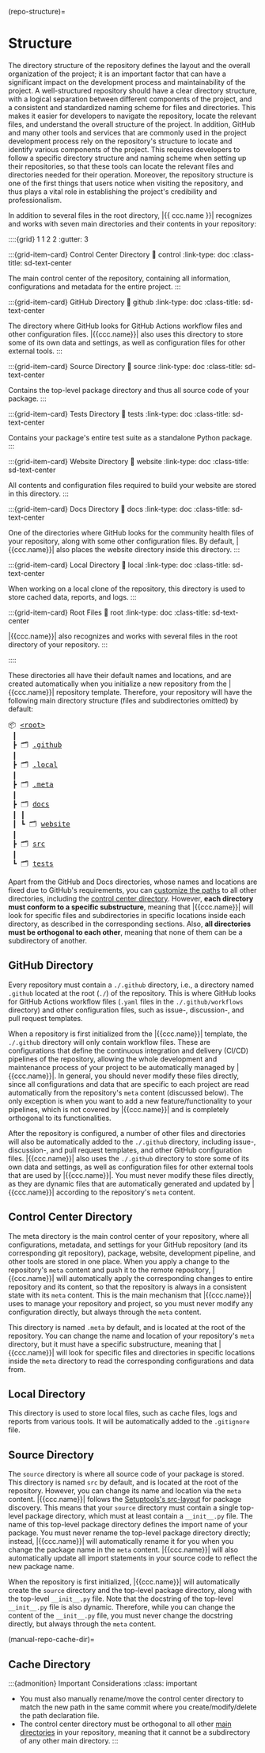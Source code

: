 (repo-structure)=
# Structure

The directory structure of the repository defines the layout
  and the overall organization of the project; it is an important factor that can have a significant impact
  on the development process and maintainability of the project.
  A well-structured repository should have a clear directory structure,
  with a logical separation between different components of the project,
  and a consistent and standardized naming scheme for files and directories.
  This makes it easier for developers to navigate the repository,
  locate the relevant files, and understand the overall structure of the project.
  In addition, GitHub and many other tools and services that are commonly used in the project development
  process rely on the repository's structure to locate and identify various components of the project.
  This requires developers to follow a specific directory structure and naming scheme
  when setting up their repositories, so that these tools can locate the relevant files and directories
  needed for their operation.
  Moreover, the repository structure is one of the first things that users notice when visiting the repository,
  and thus plays a vital role in establishing the project's credibility and professionalism.

In addition to several files in the root directory,
|{{ ccc.name }}| recognizes and works with seven main directories
and their contents in your repository:


::::{grid} 1 1 2 2
:gutter: 3

:::{grid-item-card} Control Center Directory
:link: control
:link-type: doc
:class-title: sd-text-center

The main control center of the repository,
containing all information, configurations and metadata for the entire project.
:::

:::{grid-item-card} GitHub Directory
:link: github
:link-type: doc
:class-title: sd-text-center

The directory where GitHub looks for GitHub Actions workflow files and other configuration files.
|{{ccc.name}}| also uses this directory to store some of its own data and settings,
as well as configuration files for other external tools.
:::

:::{grid-item-card} Source Directory
:link: source
:link-type: doc
:class-title: sd-text-center

Contains the top-level package directory and thus all source code of your package.
:::

:::{grid-item-card} Tests Directory
:link: tests
:link-type: doc
:class-title: sd-text-center

Contains your package's entire test suite as a standalone Python package.
:::

:::{grid-item-card} Website Directory
:link: website
:link-type: doc
:class-title: sd-text-center

All contents and configuration files required to build your website are stored in this directory.
:::

:::{grid-item-card} Docs Directory
:link: docs
:link-type: doc
:class-title: sd-text-center

One of the directories where GitHub looks for
the community health files of your repository,
along with some other configuration files.
By default, |{{ccc.name}}| also places the website directory inside this directory.
:::

:::{grid-item-card} Local Directory
:link: local
:link-type: doc
:class-title: sd-text-center

When working on a local clone of the repository,
this directory is used to store cached data, reports, and logs.
:::

:::{grid-item-card} Root Files
:link: root
:link-type: doc
:class-title: sd-text-center

|{{ccc.name}}| also recognizes and works with several files in the root directory of your repository.
:::

::::


These directories all have their default names and locations,
and are created automatically when you initialize a new repository
from the |{{ccc.name}}| repository template.
Therefore, your repository will have the following
main directory structure (files and subdirectories omitted) by default:

<pre>
📦 <a href="root" title="Root Files">&lt;root&gt;</a>
 ┃
 ┣ 🗂 <a href="github" title="GitHub Directory">.github</a>
 ┃
 ┣ 🗂 <a href="local" title="Local Directory">.local</a>
 ┃
 ┣ 🗂 <a href="control" title="Control Center Directory">.meta</a>
 ┃
 ┣ 🗂 <a href="docs" title="Docs Directory">docs</a>
 ┃ ┃
 ┃ ┗ 🗂 <a href="website" title="Website Directory">website</a>
 ┃
 ┣ 🗂 <a href="source" title="Source Directory">src</a>
 ┃
 ┗ 🗂 <a href="tests" title="Tests Directory">tests</a>
</pre>

Apart from the GitHub and Docs directories, whose names and locations are fixed due to GitHub's requirements,
you can [customize the paths](../../control/options/path/index.md) to all other directories,
including the [control center directory](../../control/structure/index.md#location).
However, **each directory must conform to a specific substructure**,
meaning that |{{ccc.name}}| will look for specific files and subdirectories
in specific locations inside each directory, as described in the corresponding sections.
Also, **all directories must be orthogonal to each other**,
meaning that none of them can be a subdirectory of another.


## GitHub Directory

Every repository must contain a `./.github` directory,
i.e., a directory named `.github` located at the root (`./`) of the repository.
This is where GitHub looks for GitHub Actions workflow files
(`.yaml` files in the `./.github/workflows` directory) and other configuration files,
such as issue-, discussion-, and pull request templates.

When a repository is first initialized from the |{{ccc.name}}| template,
the `./.github` directory will only contain workflow files.
These are configurations that define the continuous integration and delivery (CI/CD)
pipelines of the repository, allowing the whole development and maintenance process of your project
to be automatically managed by |{{ccc.name}}|.
In general, you should never modify these files directly, since all configurations and data that
are specific to each project are read automatically from the repository's `meta` content (discussed below).
The only exception is when you want to add a new feature/functionality to your pipelines,
which is not covered by |{{ccc.name}}| and is completely orthogonal to its functionalities.

After the repository is configured, a number of other files and directories
will also be automatically added to the `./.github` directory,
including issue-, discussion-, and pull request templates, and other GitHub configuration files.
|{{ccc.name}}| also uses the `./.github` directory to store some of its own data and settings,
as well as configuration files for other external tools that are used by |{{ccc.name}}|.
You must never modify these files directly, as they are dynamic files that are automatically
generated and updated by |{{ccc.name}}| according to the repository's `meta` content.


## Control Center Directory

The meta directory is the main control center of your repository,
where all configurations, metadata, and settings
for your GitHub repository (and its corresponding git repository),
package, website, development pipeline, and other tools are stored in one place.
When you apply a change to the repository's `meta` content and push it to the remote repository,
|{{ccc.name}}| will automatically apply the corresponding changes to entire repository and its content,
so that the repository is always in a consistent state with its `meta` content.
This is the main mechanism that |{{ccc.name}}| uses to manage your repository and project,
so you must never modify any configuration directly, but always through the `meta` content.

This directory is named `.meta` by default, and is located at the root of the repository.
You can change the name and location of your repository's `meta` directory,
but it must have a specific substructure, meaning that |{{ccc.name}}| will look for
specific files and directories in specific locations inside the `meta` directory
to read the corresponding configurations and data from.

## Local Directory

This directory is used to store local files,
such as cache files, logs and reports from various tools.
It will be automatically added to the `.gitignore` file.

## Source Directory

The `source` directory is where all source code of your package is stored.
This directory is named `src` by default, and is located at the root of the repository.
However, you can change its name and location via the `meta` content.
|{{ccc.name}}| follows the
[Setuptools's src-layout](https://setuptools.pypa.io/en/latest/userguide/package_discovery.html#src-layout)
for package discovery.
This means that your `source` directory must contain a single top-level package directory,
which must at least contain a `__init__.py` file. The name of this top-level package directory
defines the import name of your package. You must never rename the top-level package directory directly;
instead, |{{ccc.name}}| will automatically rename it for you
when you change the package name in the `meta` content. |{{ccc.name}}| will also automatically
update all import statements in your source code to reflect the new package name.

When the repository is first initialized, |{{ccc.name}}| will automatically create the `source` directory
and the top-level package directory, along with the top-level `__init__.py` file.
Note that the docstring of the top-level `__init__.py` file is also dynamic. Therefore, while you can
change the content of the `__init__.py` file, you must never change the docstring directly, but always
through the `meta` content.


(manual-repo-cache-dir)=
## Cache Directory




:::{admonition} Important Considerations
:class: important

- You must also manually rename/move the control center directory to match the new path
  in the same commit where you create/modify/delete the path declaration file.
- The control center directory must be orthogonal to all other
  [main directories](/manual/fundamentals/structure/index.md) in your repository,
  meaning that it cannot be a subdirectory of any other main directory.
:::
